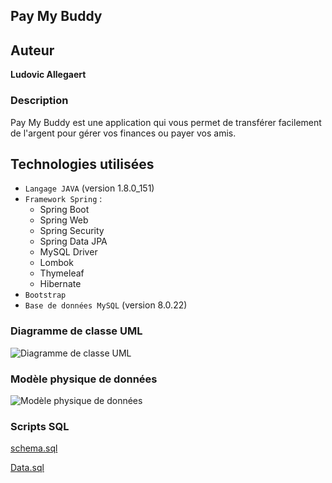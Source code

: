 ## Pay My Buddy

## Auteur ##
**Ludovic Allegaert**

### Description

Pay My Buddy est une application qui vous permet de transférer facilement de l'argent pour gérer vos finances ou payer vos amis.

## Technologies utilisées

-   `Langage JAVA` (version 1.8.0_151)
-   `Framework Spring` :
    *   Spring Boot
    *   Spring Web
    *   Spring Security
    *   Spring Data JPA
    *   MySQL Driver
    *   Lombok
    *   Thymeleaf
    *   Hibernate
-   `Bootstrap`
-   `Base de données MySQL` (version 8.0.22)

### Diagramme de classe UML
![Diagramme de classe UML](https://.....)

### Modèle physique de données
![Modèle physique de données](https://....)

### Scripts SQL
[schema.sql](http://....)

[Data.sql](http://....)

